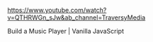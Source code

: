 https://www.youtube.com/watch?v=QTHRWGn_sJw&ab_channel=TraversyMedia

Build a Music Player | Vanilla JavaScript


